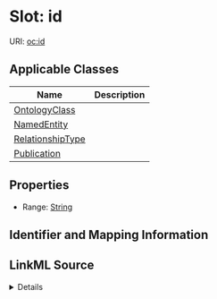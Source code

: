 # Slot: id

URI: [oc:id](http://w3id.org/ontogpt/ontology-class-templateid)



<!-- no inheritance hierarchy -->




## Applicable Classes

| Name | Description |
| --- | --- |
[OntologyClass](OntologyClass.md) | 
[NamedEntity](NamedEntity.md) | 
[RelationshipType](RelationshipType.md) | 
[Publication](Publication.md) | 






## Properties

* Range: [String](String.md)







## Identifier and Mapping Information








## LinkML Source

<details>
```yaml
name: id
alias: id
domain_of:
- NamedEntity
- Publication
range: string

```
</details>